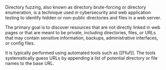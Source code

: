 Directory fuzzing, also known as directory brute-forcing or directory enumeration, is a technique used in cybersecurity and web application testing to identify hidden or non-public directories and files in a web server.

The primary goal is to discover resources that are not directly linked in web pages or that are meant to be private, including directories, files, or URLs that may contain sensitive information, backups, administrative interfaces, or config files.

It is typically performed using automated tools such as [[Ffuf]]. The tools systematically guess URLs by appending a list of potential directory or file names to the base URL.
